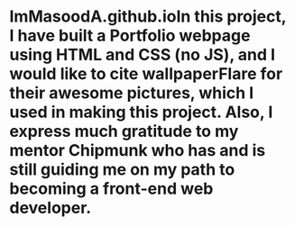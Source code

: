 # ImMasoodA.github.ioIn this project, I have built a Portfolio webpage using HTML and CSS (no JS), and I would like to cite wallpaperFlare for their awesome pictures, which I used in making this project. Also, I express much gratitude to my mentor Chipmunk who has and is still guiding me on my path to becoming a front-end web developer.
